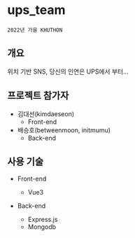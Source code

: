# ups_team

```
2022년 가을 KHUTHON
```

## 개요

위치 기반 SNS, 당신의 인연은 UPS에서 부터...

## 프로젝트 참가자

- 김대선(kimdaeseon)
  - Front-end
- 배승호(betweenmoon, initmumu)
  - Back-end

## 사용 기술

- Front-end

  - Vue3

- Back-end
  - Express.js
  - Mongodb
